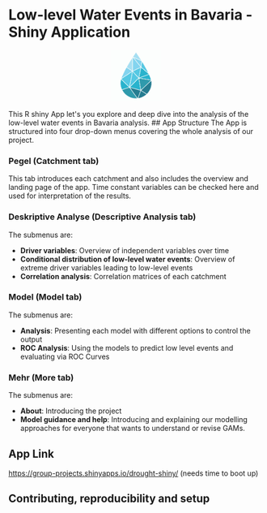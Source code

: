 # Low-level Water Events in Bavaria - Shiny Application
<p align="center">
<img src="drought-shiny/www/icon.png" width="100" height="100" class="center">
</p>
This R shiny App let's you explore and deep dive into the analysis of the low-level water events in Bavaria analysis.
## App Structure
The App is structured into four drop-down menus covering the whole analysis of our project.

### Pegel (Catchment tab)
This tab introduces each catchment and also includes the overview and landing page of the app. Time constant variables can be checked here and used for interpretation of the results.

### Deskriptive Analyse (Descriptive Analysis tab)
The submenus are:
* **Driver variables**: Overview of independent variables over time
* **Conditional distribution of low-level water events**: Overview of extreme driver variables leading to low-level events
* **Correlation analysis**: Correlation matrices of each catchment

### Model (Model tab)
The submenus are:
* **Analysis**: Presenting each model with different options to  control the output
* **ROC Analysis**: Using the models to predict low level events and evaluating via ROC Curves

### Mehr (More tab)
The submenus are:
* **About**: Introducing the project
* **Model guidance and help**: Introducing and explaining our modelling approaches for everyone that wants to understand or revise GAMs.

## App Link
https://group-projects.shinyapps.io/drought-shiny/ 
(needs time to boot up)

## Contributing, reproducibility and setup



